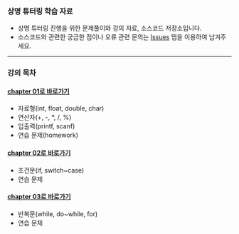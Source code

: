 ### 상명 튜터링 학습 자료
- 상명 튜터링 진행을 위한 문제풀이와 강의 자료, 소스코드 저장소입니다.
- 소스코드와 관련한 궁금한 점이나 오류 관련 문의는 [Issues](https://github.com/piaochung/c_study/issues) 탭을 이용하여 남겨주세요.
---
### 강의 목차
#### [chapter 01로 바로가기](https://github.com/piaochung/c_study/tree/main/data/chapter1_presentation.pdf)
- 자료형(int, float, double, char)
- 연산자(+, -, *, /, %) 
- 입출력(printf, scanf)
- 연습 문제(homework)
#### [chapter 02로 바로가기](https://github.com/piaochung/c_study/tree/main/%EC%86%8C%EC%8A%A4%20%EC%BD%94%EB%93%9C/chap2)
- 조건문(if, switch~case)
- 연습 문제
#### [chapter 03로 바로가기](https://github.com/piaochung/c_study/tree/main/%EC%86%8C%EC%8A%A4%20%EC%BD%94%EB%93%9C/chap3)
- 반복문(while, do~while, for)
- 연습 문제
